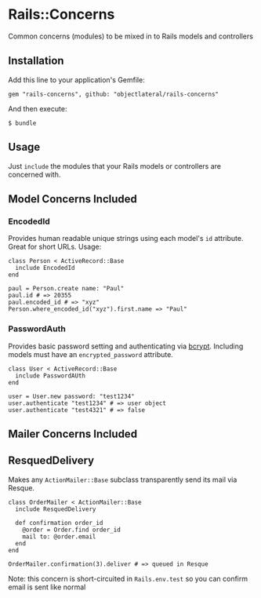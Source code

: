 # Rails::Concerns

Common concerns (modules) to be mixed in to Rails models and controllers

## Installation

Add this line to your application's Gemfile:

    gem "rails-concerns", github: "objectlateral/rails-concerns"

And then execute:

    $ bundle

## Usage

Just `include` the modules that your Rails models or controllers are concerned with.

## Model Concerns Included

### EncodedId

Provides human readable unique strings using each model's `id` attribute. Great for short URLs. Usage:

    class Person < ActiveRecord::Base
      include EncodedId
    end

    paul = Person.create name: "Paul"
    paul.id # => 20355
    paul.encoded_id # => "xyz"
    Person.where_encoded_id("xyz").first.name => "Paul"

### PasswordAuth

Provides basic password setting and authenticating via [bcrypt][bcrypt]. Including models must have an `encrypted_password` attribute.

    class User < ActiveRecord::Base
      include PasswordAUth
    end

    user = User.new password: "test1234"
    user.authenticate "test1234" # => user object
    user.authenticate "test4321" # => false

## Mailer Concerns Included

## ResquedDelivery

Makes any `ActionMailer::Base` subclass transparently send its mail via Resque.

    class OrderMailer < ActionMailer::Base
      include ResquedDelivery

      def confirmation order_id
        @order = Order.find order_id
        mail to: @order.email
      end
    end

    OrderMailer.confirmation(3).deliver # => queued in Resque

Note: this concern is short-circuited in `Rails.env.test` so you can confirm email is sent like normal

[bcrypt]:https://github.com/codahale/bcrypt-ruby

